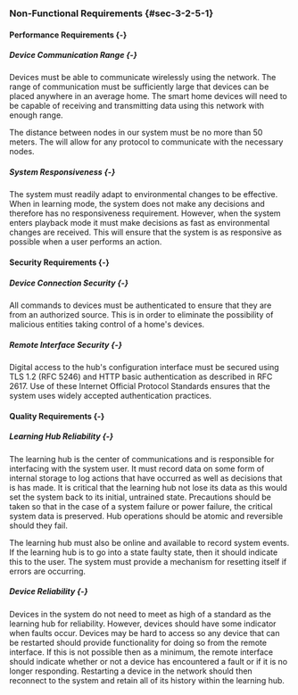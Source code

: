 ### Non-Functional Requirements {#sec-3-2-5-1}

#### Performance Requirements {-}

##### Device Communication Range {-}

Devices must be able to communicate wirelessly using the network. The range of communication must be
sufficiently large that devices can be placed anywhere in an average home. The smart home devices
will need to be capable of receiving and transmitting data using this network with enough range.

The distance between nodes in our system must be no more than 50 meters. The will allow for any
protocol to communicate with the necessary nodes.

##### System Responsiveness {-}

The system must readily adapt to environmental changes to be effective. When in learning mode, the
system does not make any decisions and therefore has no responsiveness requirement. However, when
the system enters playback mode it must make decisions as fast as environmental changes are
received. This will ensure that the system is as responsive as possible when a user performs an
action.

#### Security Requirements {-}

##### Device Connection Security {-}

All commands to devices must be authenticated to ensure that they are from an authorized source.
This is in order to eliminate the possibility of malicious entities taking control of a home's
devices.

##### Remote Interface Security {-}

Digital access to the hub's configuration interface must be secured using TLS 1.2 (RFC 5246) and
HTTP basic authentication as described in RFC 2617. Use of these Internet Official Protocol
Standards ensures that the system uses widely accepted authentication practices.

#### Quality Requirements {-}

##### Learning Hub Reliability {-}

The learning hub is the center of communications and is responsible for interfacing with the system
user. It must record data on some form of internal storage to log actions that have occurred as
well as decisions that is has made. It is critical that the learning hub not lose its data as this
would set the system back to its initial, untrained state. Precautions should be taken so that in
the case of a system failure or power failure, the critical system data is preserved. Hub
operations should be atomic and reversible should they fail.

The learning hub must also be online and available to record system events. If the learning hub is
to go into a state faulty state, then it should indicate this to the user. The system must provide
a mechanism for resetting itself if errors are occurring.

##### Device Reliability {-}

Devices in the system do not need to meet as high of a standard as the learning hub for
reliability. However, devices should have some indicator when faults occur. Devices may be hard
to access so any device that can be restarted should provide functionality for doing so from the
remote interface. If this is not possible then as a minimum, the remote interface should
indicate whether or not a device has encountered a fault or if it is no longer responding.
Restarting a device in the network should then reconnect to the system and retain all of its
history within the learning hub.




